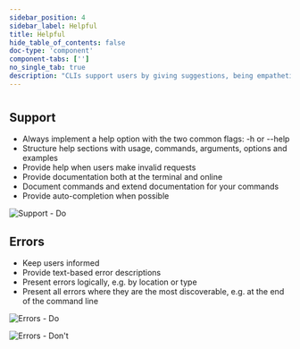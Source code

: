 ```yaml
---
sidebar_position: 4
sidebar_label: Helpful
title: Helpful
hide_table_of_contents: false
doc-type: 'component'
component-tabs: ['']
no_single_tab: true
description: "CLIs support users by giving suggestions, being empathetic and providing error messages to move them forward."
---
```


#

## Support
- Always implement a help option with the two common flags: -h or --help
- Structure help sections with usage, commands, arguments, options and examples
- Provide help when users make invalid requests
- Provide documentation both at the terminal and online
- Document commands and extend documentation for your commands
- Provide auto-completion when possible

![Support - Do](https://www.figma.com/design/YSvLeddwfyjLx8G5QWOTCH/Documentation-Visuals?node-id=1035-8879&t=2JP2nlNciwS43htp-1)


## Errors
- Keep users informed
- Provide text-based error descriptions
- Present errors logically, e.g. by location or type
- Present all errors where they are the most discoverable, e.g. at the end of the command line

![Errors - Do](https://www.figma.com/design/YSvLeddwfyjLx8G5QWOTCH/Documentation-Visuals?node-id=1035-8921&t=2JP2nlNciwS43htp-1)

![Errors - Don't](https://www.figma.com/design/YSvLeddwfyjLx8G5QWOTCH/Documentation-Visuals?node-id=1035-9024&t=2JP2nlNciwS43htp-1)
